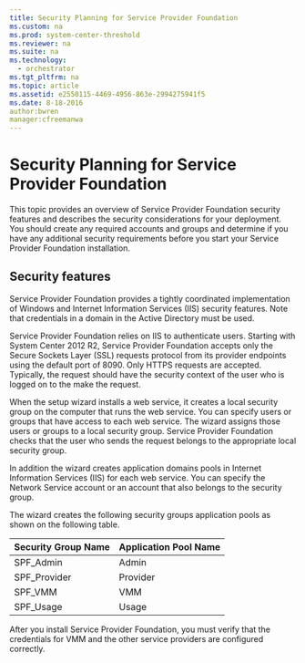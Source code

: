 ```yaml
---
title: Security Planning for Service Provider Foundation
ms.custom: na
ms.prod: system-center-threshold
ms.reviewer: na
ms.suite: na
ms.technology:
  - orchestrator
ms.tgt_pltfrm: na
ms.topic: article
ms.assetid: e2550115-4469-4956-863e-2994275941f5
ms.date: 8-18-2016
author:bwren
manager:cfreemanwa
---
```

# Security Planning for Service Provider Foundation
This topic provides an overview of Service Provider Foundation security features and describes the security considerations for your deployment. You should create any required accounts and groups and determine if you have any additional security requirements before you start your Service Provider Foundation installation.  

## Security features  
Service Provider Foundation provides a tightly coordinated implementation of Windows and Internet Information Services \(IIS\) security features. Note that credentials in a domain in the Active Directory must be used.  

Service Provider Foundation relies on IIS to authenticate users. Starting with System Center 2012 R2, Service Provider Foundation accepts only the Secure Sockets Layer \(SSL\) requests protocol from its provider endpoints using the default port of 8090. Only HTTPS requests are accepted. Typically, the request should have the security context of the user who is logged on to the make the request.  

When the setup wizard installs a web service, it creates a local security group on the computer that runs the web service. You can specify users or groups that have access to each web service. The wizard assigns those users or groups to a local security group. Service Provider Foundation checks that the user who sends the request belongs to the appropriate local security group.  

In addition the wizard creates application domains pools in Internet Information Services \(IIS\) for each web service. You can specify the Network Service account or an account that also belongs to the security group.  

The wizard creates the following security groups application pools as shown on the following table.  

|Security Group Name|Application Pool Name|  
|-----------------------|-------------------------|  
|SPF\_Admin|Admin|  
|SPF\_Provider|Provider|  
|SPF\_VMM|VMM|  
|SPF\_Usage|Usage|  

After you install Service Provider Foundation, you must verify that the credentials for VMM and the other service providers are configured correctly.
